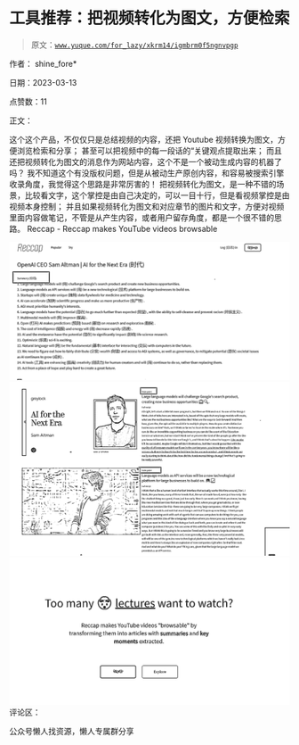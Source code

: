 # 工具推荐：把视频转化为图文，方便检索

> 原文：[`www.yuque.com/for_lazy/xkrm14/igmbrm0f5ngnvpgp`](https://www.yuque.com/for_lazy/xkrm14/igmbrm0f5ngnvpgp)



作者： shine_fore*



日期：2023-03-13



点赞数：11



正文：



这个这个产品，不仅仅只是总结视频的内容，还把 Youtube 视频转换为图文，方便浏览检索和分享； 甚至可以把视频中的每一段话的“关键观点提取出来； 而且还把视频转化为图文的消息作为网站内容，这个不是一个被动生成内容的机器了吗？ 我不知道这个有没版权问题，但是从被动生产原创内容，和容易被搜索引擎收录角度，我觉得这个思路是非常厉害的！ 把视频转化为图文，是一种不错的场景，比较看文字，这个掌控是由自己决定的，可以一目十行，但是看视频掌控是由视频本身控制； 并且如果视频转化为图文和对应章节的图片和文字，方便对视频里面内容做笔记，不管是从产生内容，或者用户留存角度，都是一个很不错的思路。 Reccap - Reccap makes YouTube videos browsable



![](img/7005c6da6600ad096a3e2194f58ed5b1.png)  <ne-p id="uea056991" data-lake-id="uea056991">![](img/f2e56956d594396588904a29e48d5bdd.png)  <ne-p id="u976a4b3e" data-lake-id="u976a4b3e">![](img/faf4cc962a3d39e4b8626bf27c38b548.png)  <ne-p id="u2b0c5fd9" data-lake-id="u2b0c5fd9">评论区：



公众号懒人找资源，懒人专属群分享

</ne-p></ne-p></ne-p>